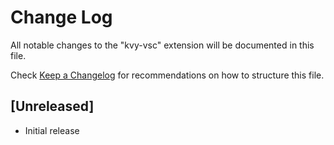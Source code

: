 # Change Log

All notable changes to the "kvy-vsc" extension will be documented in this file.

Check [Keep a Changelog](http://keepachangelog.com/) for recommendations on how to structure this file.

## [Unreleased]

- Initial release